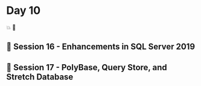 # Day 10
💥 🔹

## 💛 Session 16 - Enhancements in SQL Server 2019

## 💛 Session 17 - PolyBase, Query Store, and Stretch Database
